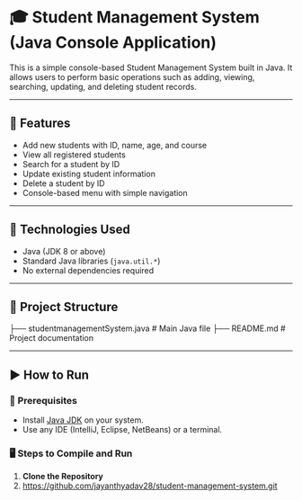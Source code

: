 # 🎓 Student Management System (Java Console Application)

This is a simple console-based Student Management System built in Java. It allows users to perform basic operations such as adding, viewing, searching, updating, and deleting student records.

---

## 📌 Features

- Add new students with ID, name, age, and course
- View all registered students
- Search for a student by ID
- Update existing student information
- Delete a student by ID
- Console-based menu with simple navigation

---

## 🧰 Technologies Used

- Java (JDK 8 or above)
- Standard Java libraries (`java.util.*`)
- No external dependencies required

---

## 📁 Project Structure
├── studentmanagementSystem.java # Main Java file
├── README.md # Project documentation

---

## ▶️ How to Run

### 🔧 Prerequisites

- Install [Java JDK](https://www.oracle.com/java/technologies/javase-downloads.html) on your system.
- Use any IDE (IntelliJ, Eclipse, NetBeans) or a terminal.

### 🖥️ Steps to Compile and Run

1. **Clone the Repository**
2. https://github.com/jayanthyadav28/student-management-system.git
   




